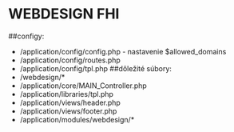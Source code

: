 # WEBDESIGN FHI
##configy:
- /application/config/config.php - nastavenie $allowed_domains
- /application/config/routes.php
- /application/config/tpl.php
##dôležité súbory:
- /webdesign/*
- /application/core/MAIN_Controller.php
- /application/libraries/tpl.php
- /application/views/header.php
- /application/views/footer.php
- /application/modules/webdesign/*

